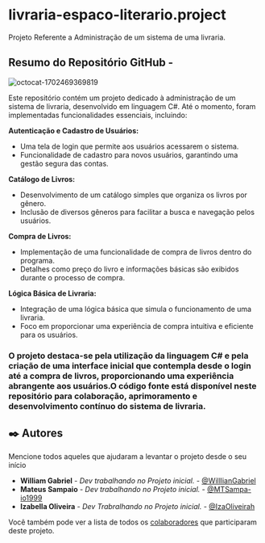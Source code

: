 # livraria-espaco-literario.project
Projeto Referente a Administração de um sistema de uma livraria.

## Resumo do Repositório GitHub - 

 ![octocat-1702469369819](https://github.com/MTSampa-io1999/livraria-espaco-literario.project/assets/123251786/40cff780-d637-428c-ae36-c042bec3e53c)


Este repositório contém um projeto dedicado à administração de um sistema de livraria, desenvolvido em linguagem C#.   Até o momento, foram implementadas funcionalidades essenciais, incluindo:

**Autenticação e Cadastro de Usuários:**

 + Uma tela de login que permite aos usuários acessarem o sistema.
+ Funcionalidade de cadastro para novos usuários, garantindo uma gestão segura das contas.

**Catálogo de Livros:**

+ Desenvolvimento de um catálogo simples que organiza os livros por gênero.                                 
+ Inclusão de diversos gêneros para facilitar a busca e navegação pelos usuários.                                   

**Compra de Livros:**

+ Implementação de uma funcionalidade de compra de livros dentro do programa.
+ Detalhes como preço do livro e informações básicas são exibidos durante o processo de compra.

**Lógica Básica de Livraria:**

 + Integração de uma lógica básica que simula o funcionamento de uma livraria.
+ Foco em proporcionar uma experiência de compra intuitiva e eficiente para os usuários.

 ### O projeto destaca-se pela utilização da linguagem C# e pela criação de uma interface inicial que contempla desde o login até a compra de livros, proporcionando uma experiência abrangente aos usuários.O código fonte está disponível neste repositório para colaboração, aprimoramento e desenvolvimento contínuo do sistema de livraria.



## ✒️ Autores

Mencione todos aqueles que ajudaram a levantar o projeto desde o seu início

* **William Gabriel** - *Dev trabalhando no Projeto inicial.* - [@WilllianGabriel](https://github.com/WilllianGabriel)
* **Mateus Sampaio** - *Dev trabalhando no Projeto inicial.* - [@MTSampa-io1999](https://github.com/MTSampa-io1999)
* **Izabella Oliveira** - *Dev Trabralhando no Projeto inicial.* - [@IzaOliveirah](https://github.com/IzaOliveirah)

Você também pode ver a lista de todos os [colaboradores](https://github.com/usuario/projeto/colaboradores) que participaram deste projeto.







